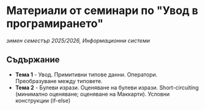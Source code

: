 # Материали от семинари по "Увод в програмирането"
*зимен семестър 2025/2026, Информационни системи*

## Съдържание
- **Тема 1** - Увод. Примитивни типове данни. Оператори. Преобразуване между типовете.
- **Тема 2** - Булеви изрази. Оценяване на булеви изрази. Short-circuiting (минимално оценяване; оценяване на Маккарти). Условни конструкции (if-else)
